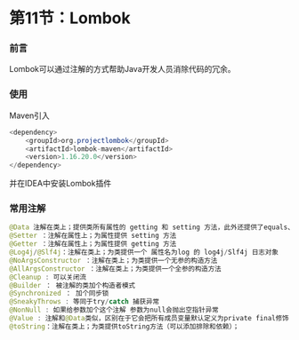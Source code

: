 # 第11节：Lombok



### 前言

Lombok可以通过注解的方式帮助Java开发人员消除代码的冗余。

### 使用

Maven引入

```java
<dependency>
    <groupId>org.projectlombok</groupId>
    <artifactId>lombok-maven</artifactId>
    <version>1.16.20.0</version>
</dependency>
```

并在IDEA中安装Lombok插件

### 常用注解

```java
@Data 注解在类上；提供类所有属性的 getting 和 setting 方法，此外还提供了equals、canEqual、hashCode、toString 方法
@Setter ：注解在属性上；为属性提供 setting 方法
@Getter ：注解在属性上；为属性提供 getting 方法
@Log4j/@Slf4j：注解在类上；为类提供一个 属性名为log 的 log4j/Slf4j 日志对象
@NoArgsConstructor ：注解在类上；为类提供一个无参的构造方法
@AllArgsConstructor ：注解在类上；为类提供一个全参的构造方法
@Cleanup : 可以关闭流
@Builder ： 被注解的类加个构造者模式
@Synchronized ： 加个同步锁
@SneakyThrows : 等同于try/catch 捕获异常
@NonNull : 如果给参数加个这个注解 参数为null会抛出空指针异常
@Value : 注解和@Data类似，区别在于它会把所有成员变量默认定义为private final修饰，并且不会生成set方法。
@toString：注解在类上；为类提供toString方法（可以添加排除和依赖）；
```

